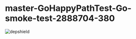 # master-GoHappyPathTest-Go-smoke-test-2888704-380

![depshield](https://ci.dev.depshield.sonatype.org/badges/depshield-ci/master-GoHappyPathTest-Go-smoke-test-2888704-380/depshield.svg)